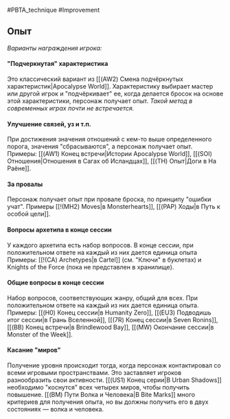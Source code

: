 #PBTA_technique #Improvement
## Опыт
*Варианты награждения игрока:*

#### "Подчеркнутая" характеристика
Это классический вариант из [[(AW2) Смена подчёркнутых характеристик|Apocalypse World]]. Характеристику выбирает мастер или другой игрок и "подчёркивает" ее, когда делается бросок на основе этой характеристики, персонаж получает опыт. 
*Такой метод в современных играх почти не встречается.*

#### Улучшение связей, уз и т.п.
При достижения значения отношений с кем-то выше определенного порога, значения "сбрасываются", а персонаж получает опыт.
Примеры: [[(AW1) Конец встречи|Истории Apocalypse World]], [[(SOI) Отношения|Отношения в Сагах об Исландцах]], [[(TH) Опыт|Доги в На Раёне]].

#### За провалы
Персонаж получает опыт при провале броска, по принципу "ошибки учат".
Примеры [[!(MH2) Moves|в Monsterhearts]], [[(PAP) Ходы|в Путь к особой цели]].

#### Вопросы архетипа в конце сессии
У каждого архетипа есть набор вопросов. В конце сессии, при положительном ответе на каждый из них дается единица опыта 
Примеры: [[!(CA) Archetypes|в Cartel]] (см. "Ключи" в буклетах) и Knights of the Force (пока не представлен в хранилище).

#### Общие вопросы в конце сессии
Набор вопросов, соответствующих жанру, общий для всех.
При положительном ответе на каждый из них дается единица опыта.
Примеры: [[(H0) Конец сессии|в Humanity Zero]], [[(EU3) Подводишь итог сессии|в Грань Вселенной]], [[(7R) Конец сессии|в Seven Ronins]], [[(BB) Конец встречи|в Brindlewood Bay]], [[(MW) Окончание сессии|в Monster of the Week]].

#### Касание "миров"
Получение уровня  происходит тогда, когда персонаж контактировал со всеми игровыми пространствами. Это заставляет игроков разнообразить свои активности.
[[(US1) Конец серии|В Urban Shadows]] необходимо "коснутся" всех четырех миров, чтобы получить повышение.
[[(BM) Пути Волка и Человека|В Bite Marks]] много критериев для получения опыта, но вы должны получить его в двух состояниях — волка и человека.